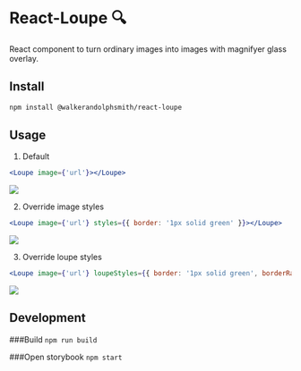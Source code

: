 # React-Loupe :mag:

React component to turn ordinary images into images with magnifyer glass overlay.

## Install
```sh
npm install @walkerandolphsmith/react-loupe
```

## Usage

1. Default 

```jsx
<Loupe image={'url'}></Loupe>
```

<img src="https://dl.dropboxusercontent.com/u/103371057/react-loupe/default.png" />

2. Override image styles

```jsx
<Loupe image={'url'} styles={{ border: '1px solid green' }}></Loupe>
```

<img src="https://dl.dropboxusercontent.com/u/103371057/react-loupe/override-container.png" />

3. Override loupe styles 

```jsx
<Loupe image={'url'} loupeStyles={{ border: '1px solid green', borderRadius: '50%' }}></Loupe>
```

<img src="https://dl.dropboxusercontent.com/u/103371057/react-loupe/override-loupe.png" />


## Development
###Build
`npm run build`

###Open storybook
`npm start`

